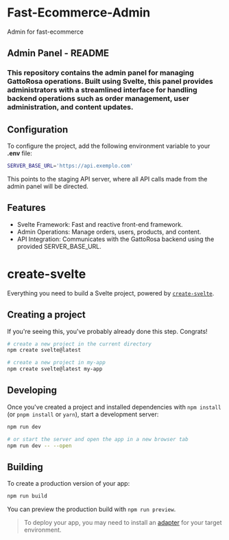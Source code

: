# Fast-Ecommerce-Admin

 Admin for fast-ecommerce

## Admin Panel - README

###  This repository contains the admin panel for managing GattoRosa operations. Built using Svelte, this panel provides administrators with a streamlined interface for handling backend operations such as order management, user administration, and content updates.

## Configuration

To configure the project, add the following environment variable to your **.env** file:

```bash
SERVER_BASE_URL='https://api.exemplo.com'
```

This points to the staging API server, where all API calls made from the admin panel will be directed.

## Features
 - Svelte Framework: Fast and reactive front-end framework.
 - Admin Operations: Manage orders, users, products, and content.
 - API Integration: Communicates with the GattoRosa backend using the provided SERVER_BASE_URL.
 
# create-svelte

Everything you need to build a Svelte project, powered by [`create-svelte`](https://github.com/sveltejs/kit/tree/master/packages/create-svelte).

## Creating a project

If you're seeing this, you've probably already done this step. Congrats!

```bash
# create a new project in the current directory
npm create svelte@latest

# create a new project in my-app
npm create svelte@latest my-app
```

## Developing

Once you've created a project and installed dependencies with `npm install` (or `pnpm install` or `yarn`), start a development server:

```bash
npm run dev

# or start the server and open the app in a new browser tab
npm run dev -- --open
```

## Building

To create a production version of your app:

```bash
npm run build
```

You can preview the production build with `npm run preview`.

> To deploy your app, you may need to install an [adapter](https://kit.svelte.dev/docs/adapters) for your target environment.
